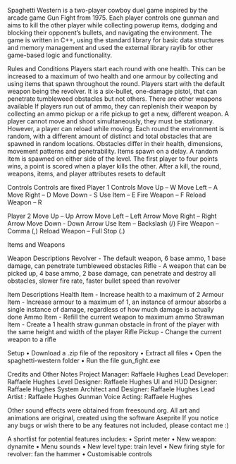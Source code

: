 
Spaghetti Western is a two-player cowboy duel game inspired by the arcade game Gun Fight from 1975. Each player controls one gunman and aims to kill the other player while collecting powerup items, dodging and blocking their opponent’s bullets, and navigating the environment.
The game is written in C++, using the standard library for basic data structures and memory management and used the external library raylib for other game-based logic and functionality. 

Rules and Conditions
Players start each round with one health. This can be increased to a maximum of two health and one armour by collecting and using items that spawn throughout the round. Players start with the default weapon being the revolver. It is a six-bullet, one-damage pistol, that can penetrate tumbleweed obstacles but not others. There are other weapons available 
If players run out of ammo, they can replenish their weapon by collecting an ammo pickup or a rife pickup to get a new, different weapon. A player cannot move and shoot simultaneously, they must be stationary. However, a player can reload while moving. 
Each round the environment is random, with a different amount of distinct and total obstacles that are spawned in random locations. Obstacles differ in their health, dimensions, movement patterns and penetrability. 
Items spawn on a delay. A random item is spawned on either side of the level.
The first player to four points wins, a point is scored when a player kills the other. After a kill, the round, weapons, items, and player attributes resets to default 

Controls
Controls are fixed
Player 1 Controls
Move Up – W
Move Left – A
Move Right – D
Move Down  - S 
Use Item – E 
Fire Weapon – F 
Reload Weapon – R 

Player 2 
Move Up – Up Arrow
Move Left – Left Arrow
Move Right – Right Arrow
Move Down  - Down Arrow
Use Item –  Backslash (/)
Fire Weapon – Comma (,)
Reload Weapon – Full Stop (.)

Items and Weapons

Weapon Descriptions
Revolver - The default weapon, 6 base ammo, 1 base damage, can penetrate tumbleweed obstacles
Rifle	- A weapon that can be picked up, 4 base ammo, 2 base damage, can penetrate and destroy all obstacles, slower fire rate, faster bullet speed than revolver

Item	Descriptions
Health Item	- Increase health to a maximum of 2
Armour Item	- Increase armour to a maximum of 1, an instance of armour absorbs a single instance of damage, regardless of how much damage is actually done
Ammo Item	 - Refill the current weapon to maximum ammo
Strawman Item	- Create a 1 health straw gunman obstacle in front of the player with the same height and width of the player
Rifle Pickup - Change the current weapon to a rifle

Setup
•	Download a .zip file of the repository 
•	Extract all files 
•	Open the spaghetti-western folder
•	Run the file gun_fight.exe

Credits and Other Notes
Project Manager: Raffaele Hughes
Lead Developer: Raffaele Hughes
Level Designer: Raffaele Hughes
UI and HUD Designer: Raffaele Hughes
System Architect and Designer: Raffaele Hughes 
Lead Artist : Raffaele Hughes
Gunman Voice Acting: Raffaele Hughes

Other sound effects were obtained from freesound.org. All art and animations are original, created using the software Aseprite
If you notice any bugs or wish there to be any features not included, please contact me :) 

A shortlist for potential features includes:
•	Sprint meter
•	New weapon: dynamite
•	Menu sounds
•	New level type: train level 
•	New firing style for revolver: fan the hammer 
•	Customisable controls

